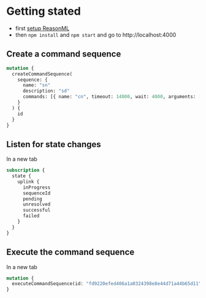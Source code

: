 # Getting stated

- first [setup ReasonML](https://reasonml.github.io/docs/en/installation)
- then `npm install` and `npm start` and go to http://localhost:4000

## Create a command sequence

```graphql
mutation {
  createCommandSequence(
    sequence: {
      name: "sn"
      description: "sd"
      commands: [{ name: "cn", timeout: 14000, wait: 4000, arguments: [] }]
    }
  ) {
    id
  }
}
```

## Listen for state changes

In a new tab

```graphql
subscription {
  state {
    uplink {
      inProgress
      sequenceId
      pending
      unresolved
      successful
      failed
    }
  }
}
```

## Execute the command sequence

In a new tab

```graphql
mutation {
  executeCommandSequence(id: "fd9220efed406a1a0324398e8e44d71a44b65d11")
}
```
